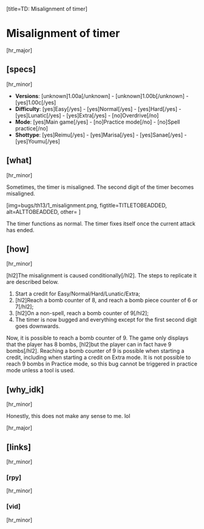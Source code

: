 [title=TD: Misalignment of timer]
# Misalignment of timer
[hr_major]

## [specs]
[hr_minor]

* **Versions**: [unknown]1.00a[/unknown] - [unknown]1.00b[/unknown] - [yes]1.00c[/yes]
* **Difficulty**: [yes]Easy[/yes] - [yes]Normal[/yes] - [yes]Hard[/yes] - [yes]Lunatic[/yes] - [yes]Extra[/yes] - [no]Overdrive[/no]
* **Mode**: [yes]Main game[/yes] - [no]Practice mode[/no] - [no]Spell practice[/no]
* **Shottype**: [yes]Reimu[/yes] - [yes]Marisa[/yes] - [yes]Sanae[/yes] - [yes]Youmu[/yes]

## [what] 
[hr_minor]

Sometimes, the timer is misaligned. The second digit of the timer becomes misaligned.

[img=bugs/th13/1_misalignment.png, figtitle=TITLETOBEADDED, alt=ALTTOBEADDED, other= ]

The timer functions as normal. The timer fixes itself once the current attack has ended.

## [how]
[hr_minor]

[hl2]The misalignment is caused conditionally[/hl2]. The steps to replicate it are described below.

1. Start a credit for Easy/Normal/Hard/Lunatic/Extra;
2. [hl2]Reach a bomb counter of 8, and reach a bomb piece counter of 6 or 7[/hl2];
3. [hl2]On a non-spell, reach a bomb counter of 9[/hl2];
4. The timer is now bugged and everything except for the first second digit goes downwards.

Now, it is possible to reach a bomb counter of 9. The game only displays that the player has 8 bombs, [hl2]but the player can in fact have 9 bombs[/hl2].
Reaching a bomb counter of 9 is possible when starting a credit, including when starting a credit on Extra mode. It is not possible to reach 9 bombs in Practice mode, so this bug cannot be triggered in practice mode unless a tool is used.

## [why_idk]
[hr_minor]

Honestly, this does not make any sense to me. lol

[hr_major]
## [links]
[hr_minor]
### [rpy]
[hr_minor]
### [vid]
[hr_minor]

